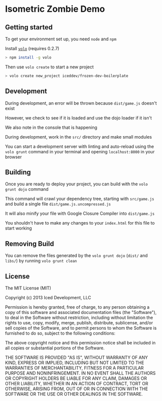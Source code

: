 # Isometric Zombie Demo

## Getting started

To get your environment set up, you need `node` and `npm`

Install [`volo`](http://volojs.org/) (requires 0.2.7)

```bash
> npm install -g volo
```

Then use `volo create` to start a new project

```bash
> volo create new_project iceddev/frozen-dev-boilerplate
```

## Development

During development, an error will be thrown because `dist/game.js` doesn't exist

However, we check to see if it is loaded and use the dojo loader if it isn't

We also note in the console that is happening

During development, work in the `src/` directory and make small modules

You can start a development server with linting and auto-reload using the `volo grunt` command in your terminal and opening `localhost:8000` in your browser

## Building

Once you are ready to deploy your project, you can build with the `volo grunt dojo` command

This command will crawl your dependency tree, starting with `src/game.js` and build a single file `dist/game.js.uncompressed.js`

It will also minify your file with Google Closure Compiler into `dist/game.js`

You shouldn't have to make any changes to your `index.html` for this file to start working

## Removing Build

You can remove the files generated by the `volo grunt dojo` (`dist/` and `libs/`) by running `volo grunt clean`

## License

The MIT License (MIT)

Copyright (c) 2013 Iced Development, LLC

Permission is hereby granted, free of charge, to any person obtaining a copy of this software and associated documentation files (the "Software"), to deal in the Software without restriction, including without limitation the rights to use, copy, modify, merge, publish, distribute, sublicense, and/or sell copies of the Software, and to permit persons to whom the Software is furnished to do so, subject to the following conditions:

The above copyright notice and this permission notice shall be included in all copies or substantial portions of the Software.

THE SOFTWARE IS PROVIDED "AS IS", WITHOUT WARRANTY OF ANY KIND, EXPRESS OR IMPLIED, INCLUDING BUT NOT LIMITED TO THE WARRANTIES OF MERCHANTABILITY, FITNESS FOR A PARTICULAR PURPOSE AND NONINFRINGEMENT. IN NO EVENT SHALL THE AUTHORS OR COPYRIGHT HOLDERS BE LIABLE FOR ANY CLAIM, DAMAGES OR OTHER LIABILITY, WHETHER IN AN ACTION OF CONTRACT, TORT OR OTHERWISE, ARISING FROM, OUT OF OR IN CONNECTION WITH THE SOFTWARE OR THE USE OR OTHER DEALINGS IN THE SOFTWARE.